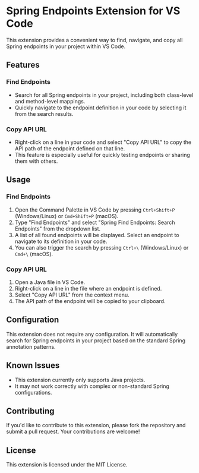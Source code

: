 # Spring Endpoints Extension for VS Code

This extension provides a convenient way to find, navigate, and copy all Spring endpoints in your project within VS Code.

## Features

### Find Endpoints

* Search for all Spring endpoints in your project, including both class-level and method-level mappings.
* Quickly navigate to the endpoint definition in your code by selecting it from the search results.

### Copy API URL

* Right-click on a line in your code and select "Copy API URL" to copy the API path of the endpoint defined on that line.
* This feature is especially useful for quickly testing endpoints or sharing them with others.

## Usage

### Find Endpoints

1. Open the Command Palette in VS Code by pressing `Ctrl+Shift+P` (Windows/Linux) or `Cmd+Shift+P` (macOS).
2. Type "Find Endpoints" and select "Spring Find Endpoints: Search Endpoints" from the dropdown list.
3. A list of all found endpoints will be displayed. Select an endpoint to navigate to its definition in your code.
4. You can also trigger the search by pressing `Ctrl+\` (Windows/Linux) or `Cmd+\` (macOS).

### Copy API URL

1. Open a Java file in VS Code.
2. Right-click on a line in the file where an endpoint is defined.
3. Select "Copy API URL" from the context menu.
4. The API path of the endpoint will be copied to your clipboard.

## Configuration

This extension does not require any configuration. It will automatically search for Spring endpoints in your project based on the standard Spring annotation patterns.

## Known Issues

* This extension currently only supports Java projects.
* It may not work correctly with complex or non-standard Spring configurations.

## Contributing

If you'd like to contribute to this extension, please fork the repository and submit a pull request. Your contributions are welcome!

## License

This extension is licensed under the MIT License.

